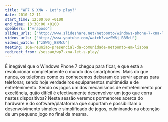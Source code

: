 ```yaml
---
title: "WP7 & XNA - Let's play?"
date: 2010-12-11
start_time: 12:00:00 +0100
end_time: 13:30:00 +0100
speakers: ["vraposo"]
slides_urls: ["http://www.slideshare.net/netponto/windows-phone-7-xna-lets-play"]
videos_urls: ["http://www.youtube.com/watch?v=zSW6j_BBMcU"]
videos_watch: ["zSW6j_BBMcU"]
meeting: 16a-reuniao-presencial-da-comunidade-netponto-em-lisboa
redirect_from: /sessao/wp7-xna-let-s-play/
---
```

É inegável que o Windows Phone 7 chegou para ficar, e que está a revolucionar completamente o mundo dos smartphones. Mais do que nunca, os telefones como os conhecemos deixaram de servir apenas para telefonar, sendo hoje verdadeiros equipamentos multimédia e de entretenimento. Sendo os jogos um dos mecanismos de entretenimento por excelência, quão difícil é efectivamente desenvolver um jogo que corra nestes dispositivos? Nesta sessão veremos pormenores acerca do hardware e do software/plataforma que suportam e possibilitam o desenvolvimento simples e simplificado de jogos, culminando na obtenção de um pequeno jogo no final da mesma.
